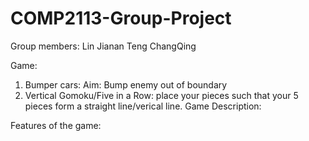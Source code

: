 # COMP2113-Group-Project
Group members:
Lin Jianan
Teng ChangQing

Game:
1. Bumper cars: Aim: Bump enemy out of boundary
2. Vertical Gomoku/Five in a Row: place your pieces such that your 5 pieces form a straight line/verical line.
Game Description:

Features of the game:


